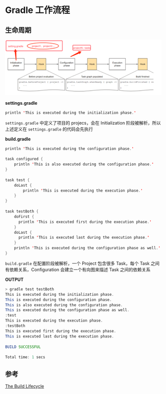 # Gradle 工作流程

## 生命周期

![Gradle 工作流程](./img/Gradle工作流程.png)

**settings.gradle**

```java
println 'This is executed during the initialization phase.'
```

`settings.gradle` 中定义了项目的 projecs，会在 Initialization 阶段被解析，所以上述定义在 `settings.gradle` 的代码会先执行

**build.gradle**

```java
println 'This is executed during the configuration phase.'

task configured {
    println 'This is also executed during the configuration phase.'
}

task test {
    doLast {
        println 'This is executed during the execution phase.'
    }
}

task testBoth {
    doFirst {
      println 'This is executed first during the execution phase.'
    }
    doLast {
      println 'This is executed last during the execution phase.'
    }
    println 'This is executed during the configuration phase as well.'
}
```

`build.gradle` 在配置阶段被解析，一个 Project 包含很多 Task，每个 Task 之间有依赖关系，Configuration 会建立一个有向图来描述 Task 之间的依赖关系

**OUTPUT**

```java
> gradle test testBoth
This is executed during the initialization phase.
This is executed during the configuration phase.
This is also executed during the configuration phase.
This is executed during the configuration phase as well.
:test
This is executed during the execution phase.
:testBoth
This is executed first during the execution phase.
This is executed last during the execution phase.

BUILD SUCCESSFUL

Total time: 1 secs
```

## 参考

[The Build Lifecycle](https://docs.gradle.org/current/userguide/build_lifecycle.html)
